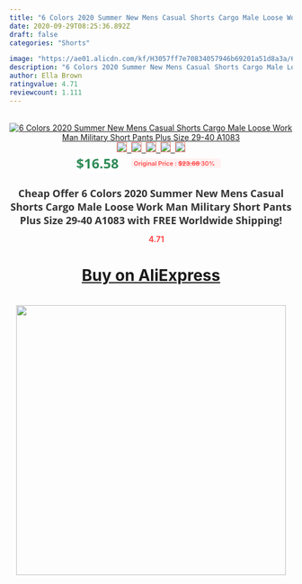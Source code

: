```yaml
---
title: "6 Colors 2020 Summer New Mens Casual Shorts Cargo Male Loose Work Man Military Short Pants Plus Size 29-40 A1083"
date: 2020-09-29T08:25:36.892Z
draft: false
categories: "Shorts"

image: "https://ae01.alicdn.com/kf/H3057ff7e70834057946b69201a51d8a3a/6-Colors-2020-Summer-New-Mens-Casual-Shorts-Cargo-Male-Loose-Work-Man-Military-Short-Pants.jpg"
description: "6 Colors 2020 Summer New Mens Casual Shorts Cargo Male Loose Work Man Military Short Pants Plus Size 29-40 A1083"
author: Ella Brown
ratingvalue: 4.71
reviewcount: 1.111
---
```

<br>
<div style="text-align: center;">
<a href="https://s.click.aliexpress.com/e/_9vn40l" target="_blank" rel="nofollow noopener noreferrer"><img alt="6 Colors 2020 Summer New Mens Casual Shorts Cargo Male Loose Work Man Military Short Pants Plus Size 29-40 A1083" class="magnifier-image" src="https://ae01.alicdn.com/kf/H3057ff7e70834057946b69201a51d8a3a/6-Colors-2020-Summer-New-Mens-Casual-Shorts-Cargo-Male-Loose-Work-Man-Military-Short-Pants.jpg_640x640.jpg">
<br>
<img style="border:1px solid salmon" src="https://ae01.alicdn.com/kf/H3057ff7e70834057946b69201a51d8a3a/6-Colors-2020-Summer-New-Mens-Casual-Shorts-Cargo-Male-Loose-Work-Man-Military-Short-Pants.jpg_120x120.jpg">&nbsp;&nbsp;<img style="border:1px solid salmon" src="https://ae01.alicdn.com/kf/H75eb7e4509244b4eafe117a019b4d115k/6-Colors-2020-Summer-New-Mens-Casual-Shorts-Cargo-Male-Loose-Work-Man-Military-Short-Pants.jpg_120x120.jpg">&nbsp;&nbsp;<img style="border:1px solid salmon" src="https://ae01.alicdn.com/kf/Hb4eb3444963146fd975b9e44216a5b0bB/6-Colors-2020-Summer-New-Mens-Casual-Shorts-Cargo-Male-Loose-Work-Man-Military-Short-Pants.jpg_120x120.jpg">&nbsp;&nbsp;<img style="border:1px solid salmon" src="https://ae01.alicdn.com/kf/H591559532a7e41d3acac0af01e1a283e0/6-Colors-2020-Summer-New-Mens-Casual-Shorts-Cargo-Male-Loose-Work-Man-Military-Short-Pants.jpg_120x120.jpg">&nbsp;&nbsp;<img style="border:1px solid salmon" src="https://ae01.alicdn.com/kf/H225390371adb4956bb9bd039f8fc1889Z/6-Colors-2020-Summer-New-Mens-Casual-Shorts-Cargo-Male-Loose-Work-Man-Military-Short-Pants.jpg_120x120.jpg"></a></div><br0>
<div style="text-align: center;"><span style="background-color: white; border: 0px; box-sizing: border-box; color: seagreen; display: inline-block; font-family: &quot;open sans&quot; , &quot;arial&quot; , &quot;helvetica&quot; , sans-serif , &quot;heiti&quot;; font-size: 24px; font-stretch: inherit; font-weight: 700; line-height: inherit; margin: 0px 10px 0px 0px; padding: 0px; vertical-align: middle;">$16.58 </span>
<span style="background: rgb(255 , 241 , 241); border-radius: 3px; border: 0px; box-sizing: border-box; color: #ff4747; display: inline-block; font-family: inherit; font-size: 12px; font-stretch: inherit; font-style: inherit; font-variant: inherit; font-weight: 600; line-height: inherit; margin: 0px; padding: 2px 5px; transform: scale(0.9); vertical-align: middle;">Original Price : <b style="text-decoration: line-through;">$23.68 </b> 30%&nbsp;&nbsp;</span></div>
<h1 style="color: #333333; display: inline-block; font-family: &quot;open sans&quot; , &quot;arial&quot; , &quot;helvetica&quot; , sans-serif , &quot;heiti&quot;; font-size: 18px; font-stretch: inherit; font-weight: 700; text-align: center;">Cheap Offer 6 Colors 2020 Summer New Mens Casual Shorts Cargo Male Loose Work Man Military Short Pants Plus Size 29-40 A1083 with FREE Worldwide Shipping!</h1>
<div style="color: #ff4747; text-align: center;">
<img src="https://4.bp.blogspot.com/-M0ZcTcb-5uY/XleCXlxnR4I/AAAAAAAAAEc/OrjgMkXV1oMQFaCRZj5HQwOCBcu3w1FegCPcBGAYYCw/s1600/star.png" style="height: 15px;">&nbsp;<b>4.71</b></div>
<div class="button_cont" align="center"><a class="buynow_a" href="https://s.click.aliexpress.com/e/_9vn40l" target="_blank" rel="nofollow noopener noreferrer"><H1>Buy on AliExpress</H1></a></div><br>
<div class="separator" style="clear: both; text-align: center;">
<img src="https://lh3.googleusercontent.com/-pTy5HemUv9M/XlePHvY0dAI/AAAAAAAAAE4/0nX5iRUoIWY8eMW9Dpxeirr157OZliDIgCLcBGAsYHQ/s1600/badge.gif" width="480">
</div>
